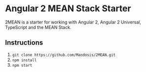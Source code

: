 # Angular 2 MEAN Stack Starter
2MEAN is a starter for working with Angular 2, Angular 2 Universal, TypeScript and the MEAN Stack.

## Instructions

1. `git clone https://github.com/Mandosis/2MEAN.git`
2. `npm install`
3. `npm start`
